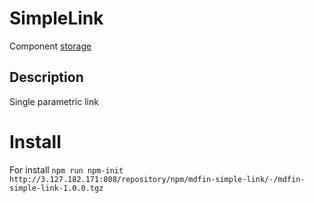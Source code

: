# SimpleLink

Component [storage](http://3.127.182.171:808/#browse/welcome)

## Description

Single parametric link

# Install

For install `npm run npm-init http://3.127.182.171:808/repository/npm/mdfin-simple-link/-/mdfin-simple-link-1.0.0.tgz`
